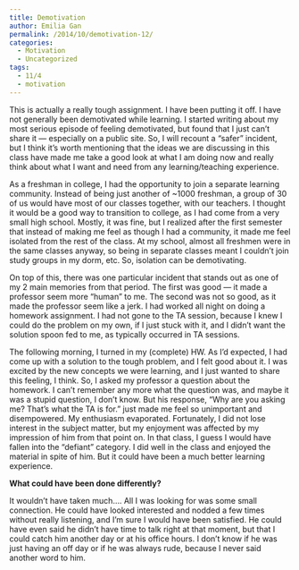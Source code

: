 ```yaml
---
title: Demotivation
author: Emilia Gan
permalink: /2014/10/demotivation-12/
categories:
  - Motivation
  - Uncategorized
tags:
  - 11/4
  - motivation
---
```

This is actually a really tough assignment. I have been putting it off. I have not generally been demotivated while learning. I started writing about my most serious episode of feeling demotivated, but found that I just can&#8217;t share it &#8212; especially on a public site. So, I will recount a &#8220;safer&#8221; incident, but I think it&#8217;s worth mentioning that the ideas we are discussing in this class have made me take a good look at what I am doing now and really think about what I want and need from any learning/teaching experience.

As a freshman in college, I had the opportunity to join a separate learning community. Instead of being just another of ~1000 freshman, a group of 30 of us would have most of our classes together, with our teachers. I thought it would be a good way to transition to college, as I had come from a very small high school. Mostly, it was fine, but I realized after the first semester that instead of making me feel as though I had a community, it made me feel isolated from the rest of the class. At my school, almost all freshmen were in the same classes anyway, so being in separate classes meant I couldn&#8217;t join study groups in my dorm, etc. So, isolation can be demotivating.

On top of this, there was one particular incident that stands out as one of my 2 main memories from that period. The first was good &#8212; it made a professor seem more &#8220;human&#8221; to me. The second was not so good, as it made the professor seem like a jerk. I had worked all night on doing a homework assignment. I had not gone to the TA session, because I knew I could do the problem on my own, if I just stuck with it, and I didn&#8217;t want the solution spoon fed to me, as typically occurred in TA sessions.

The following morning, I turned in my (complete) HW. As I&#8217;d expected, I had come up with a solution to the tough problem, and I felt good about it. I was excited by the new concepts we were learning, and I just wanted to share this feeling, I think. So, I asked my professor a question about the homework. I can&#8217;t remember any more what the question was, and maybe it was a stupid question, I don&#8217;t know. But his response, &#8220;Why are you asking me? That&#8217;s what the TA is for.&#8221; just made me feel so unimportant and disempowered. My enthusiasm evaporated. Fortunately, I did not lose interest in the subject matter, but my enjoyment was affected by my impression of him from that point on. In that class, I guess I would have fallen into the &#8220;defiant&#8221; category. I did well in the class and enjoyed the material in spite of him. But it could have been a much better learning experience.

**What could have been done differently?**

It wouldn&#8217;t have taken much&#8230;. All I was looking for was some small connection. He could have looked interested and nodded a few times without really listening, and I&#8217;m sure I would have been satisfied. He could have even said he didn&#8217;t have time to talk right at that moment, but that I could catch him another day or at his office hours. I don&#8217;t know if he was just having an off day or if he was always rude, because I never said another word to him.
